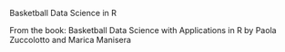 Basketball Data Science in R

From the book: Basketball Data Science with Applications in R by Paola Zuccolotto and Marica Manisera
